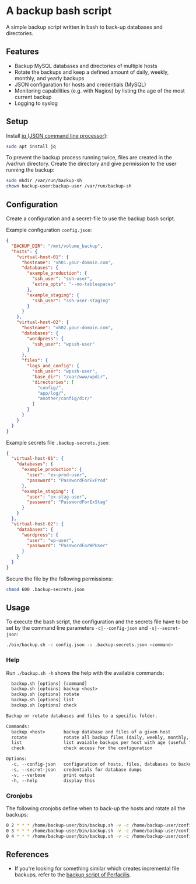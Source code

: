 # A backup bash script

A simple backup script written in bash to back-up databases and directories.

## Features

* Backup MySQL databases and directories of multiple hosts
* Rotate the backups and keep a defined amount of daily, weekly, monthly,
  and yearly backups
* JSON configuration for hosts and credentials (MySQL)
* Monitoring capabilities (e.g. with Nagios) by listing the age of the most
  current backup
* Logging to syslog

## Setup

Install [jq (JSON command line processor)](https://stedolan.github.io/jq/download/):
```bash
sudo apt install jq
```

To prevent the backup process running twice, files are created in
the /var/run directory. Create the directory and give permission to the user
running the backup:
```bash
sudo mkdir /var/run/backup-sh
chown backup-user:backup-user /var/run/backup-sh
```

## Configuration

Create a configuration and a secret-file to use the backup bash script.

Example configuration `config.json`:
```json
{
  "BACKUP_DIR": "/mnt/volume_backup",
  "hosts": {
    "virtual-host-01": {
      "hostname": "vh01.your-domain.com",
      "databases": {
        "example_production": {
          "ssh_user": "ssh-user",
          "extra_opts": "--no-tablespaces"
        },
        "example_staging": {
          "ssh_user": "ssh-user-staging"
        }
      }
    },
    "virtual-host-02": {
      "hostname": "vh02.your-domain.com",
      "databases": {
        "wordpress": {
          "ssh_user": "wpssh-user"
        }
      },
      "files": {
        "logs_and_config": {
          "ssh_user": "wpssh-user",
          "base_dir": "/var/www/wpdir",
          "directories": [
            "config/",
            "app/log/",
            "another/config/dir/"
          ]
        }
      }
    }
  }
}
```

Example secrets file `.backup-secrets.json`:
```json
{
  "virtual-host-01": {
    "databases": {
      "example_production": {
        "user": "ex-prod-user",
        "password": "PasswordForExProd"
      },
      "example_staging": {
        "user": "ex-stag-user",
        "password": "PasswordForExStag"
      }
    }
  },
  "virtual-host-02": {
    "databases": {
      "wordpress": {
        "user": "wp-user",
        "password": "PasswordForWPUser"
      }
    }
  }
}
```

Secure the file by the following permissions:
```bash
chmod 600 .backup-secrets.json
```

## Usage

To execute the bash script, the configuration and the secrets file have to be set
by the command line parameters `-c|--config-json` and `-s|--secret-json`:

```bash
./bin/backup.sh -c config.json -s .backup-secrets.json <command>
```

### Help

Run `./backup.sh -h` shows the help with the available commands:

```txt
  backup.sh [options] [command]
  backup.sh [optoins] backup <host>
  backup.sh [options] rotate
  backup.sh [options] list
  backup.sh [options] check

Backup or rotate databases and files to a specific folder.

Commands:
  backup <host>       backup database and files of a given host
  rotate              rotate all backup files (daily, weekly, monthly, yearly)
  list                list avaiable backups per host with age (useful for monitoring)
  check               check access for the configuration

Options:
  -c, --config-json   configuration of hosts, files, databases to backup
  -s, --secret-json   credentials for database dumps
  -v, --verbose       print output
  -h, --help          display this
```

### Cronjobs

The following cronjobs define when to back-up the hosts and rotate all the backups:

```bash
0 2 * * * /home/backup-user/bin/backup.sh -v -c /home/backup-user/config.json -s /home/backup-user/.backup-secrets.json backup virtual-host-01
0 3 * * * /home/backup-user/bin/backup.sh -v -c /home/backup-user/config.json -s /home/backup-user/.backup-secrets.json backup virtual-host-02
0 4 * * * /home/backup-user/bin/backup.sh -v -c /home/backup-user/config.json -s /home/backup-user/.backup-secrets.json rotate
```

## References

* If you're looking for something similar which creates incremental file backups,
  refer to the [backup script of Perfacilis](https://www.perfacilis.com/blog/systeembeheer/linux/rsync-daily-weekly-monthly-incremental-back-ups.html).
